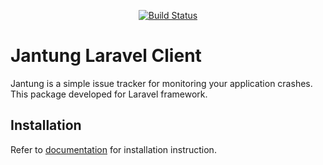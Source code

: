 <p align="center">
<a href="https://github.com/crypt4/jantung-laravel/actions"><img src="https://github.com/crypt4/jantung-laravel/actions/workflows/run-tests.yml/badge.svg" alt="Build Status"></a>
</p>

# Jantung Laravel Client

Jantung is a simple issue tracker for monitoring your application crashes. This package developed for Laravel framework.

## Installation

Refer to [documentation](https://docs.jantung.pro) for installation instruction.
